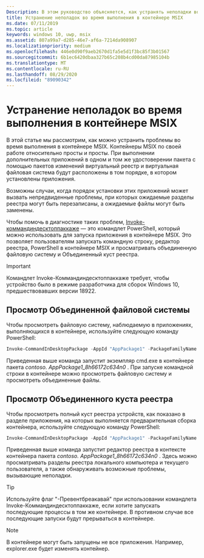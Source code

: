 ```yaml
---
Description: В этом руководство объясняется, как устранять неполадки во время выполнения в контейнере MSIX.
title: Устранение неполадок во время выполнения в контейнере MSIX
ms.date: 07/11/2019
ms.topic: article
keywords: windows 10, uwp, msix
ms.assetid: 807a99a7-d285-46e7-af6a-7214da908907
ms.localizationpriority: medium
ms.openlocfilehash: 446e0d90f9aeb2670d1fa5e5d1f3bc85f3b01567
ms.sourcegitcommit: 6b1ec6420dbaa327b65c208b4cd00da87985104b
ms.translationtype: MT
ms.contentlocale: ru-RU
ms.lasthandoff: 08/29/2020
ms.locfileid: "89090342"
---
```

# <a name="troubleshoot-runtime-issues-in-an-msix-container"></a>Устранение неполадок во время выполнения в контейнере MSIX 

В этой статье мы рассмотрим, как можно устранить проблемы во время выполнения в контейнере MSIX. Контейнеры MSIX по своей работе относительно просты и просты. При выполнении дополнительных приложений в одном и том же удостоверении пакета с помощью пакетов изменений виртуальный реестр и виртуальная файловая система будут расположены в том порядке, в котором установлены приложения. 

Возможны случаи, когда порядок установки этих приложений может вызвать непредвиденные проблемы, при которых ожидаемые разделы реестра могут быть перезаписаны, а ожидаемые файлы могут быть заменены. 

Чтобы помочь в диагностике таких проблем, [Invoke-коммандиндесктоппаккаже](/powershell/module/appx/invoke-commandindesktoppackage?view=win10-ps) — это командлет PowerShell, который можно использовать для запуска приложения в контейнере MSIX. Это позволяет пользователям запускать командную строку, редактор реестра, PowerShell в контейнере MSIX и просматривать объединенную файловую систему и Объединенный куст реестра. 

 > [!IMPORTANT]
 > Командлет Invoke-Коммандиндесктоппаккаже требует, чтобы устройство было в режиме разработчика для сборок Windows 10, предшествовавших версии 18922.


## <a name="view-the-merged-file-system"></a>Просмотр Объединенной файловой системы

Чтобы просмотреть файловую систему, наблюдаемую в приложениях, выполняющихся в контейнере, используйте следующую команду PowerShell:

``` PowerShell
Invoke-CommandInDesktopPackage -AppId "AppPackage1" -PackageFamilyName "Contoso.AppPackage1_8h66172c634n0" -Command "cmd.exe" -PreventBreakaway
```

Приведенная выше команда запустит экземпляр cmd.exe в контейнере пакета *contoso. AppPackage1_8h66172c634n0* . При запуске командной строки в контейнере можно просмотреть файловую систему и просмотреть объединенные файлы. 

## <a name="view-the-merged-registry-hive"></a>Просмотр Объединенного куста реестра

Чтобы просмотреть полный куст реестра устройств, как показано в разделе приложения, на которых выполняется предварительная сборка контейнера, используйте следующую команду PowerShell:

``` PowerShell
Invoke-CommandInDesktopPackage -AppId "AppPackage1" -PackageFamilyName "Contoso.AppPackage1_8h66172c634n0" -Command "regedit.exe" -PreventBreakaway
```

Приведенная выше команда запустит редактор реестра в контексте контейнера пакета *contoso. AppPackage1_8h66172c634n0* . Здесь можно просматривать разделы реестра локального компьютера и текущего пользователя, а также обнаруживать возможные проблемы, вызывающие неполадки. 

 >[!TIP]
 > Используйте флаг "-Превентбреакавай" при использовании командлета Invoke-Коммандиндесктоппаккаже, если хотите запускать последующие процессы в том же контейнере. В противном случае все последующие запуски будут прерываться в контейнере. 

 >[!NOTE]
 > В контейнере могут быть запущены не все приложения. Например, explorer.exe будет изменять контейнер.